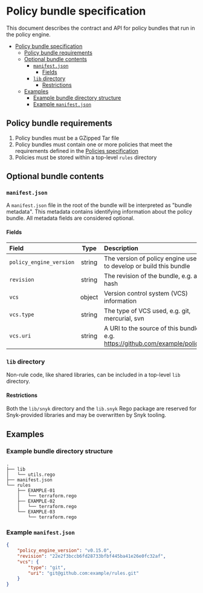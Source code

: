 # Policy bundle specification

This document describes the contract and API for policy bundles that run in the policy engine.

- [Policy bundle specification](#policy-bundle-specification)
  - [Policy bundle requirements](#policy-bundle-requirements)
  - [Optional bundle contents](#optional-bundle-contents)
    - [`manifest.json`](#manifestjson)
      - [Fields](#fields)
    - [`lib` directory](#lib-directory)
      - [Restrictions](#restrictions)
  - [Examples](#examples)
    - [Example bundle directory structure](#example-bundle-directory-structure)
    - [Example `manifest.json`](#example-manifestjson)

## Policy bundle requirements

1. Policy bundles must be a GZipped Tar file
2. Policy bundles must contain one or more policies that meet the requirements defined in the
   [Policies specification](policy_spec.md)
3. Policies must be stored within a top-level `rules` directory

## Optional bundle contents

### `manifest.json`

A `manifest.json` file in the root of the bundle will be interpreted as "bundle metadata". This
metadata contains identifying information about the policy bundle. All metadata fields are
considered optional.

#### Fields

| Field                   |  Type  | Description                                                                  |
| :---------------------- | :----: | :--------------------------------------------------------------------------- |
| `policy_engine_version` | string | The version of policy engine used to develop or build this bundle            |
| `revision`              | string | The revision of the bundle, e.g. a Git hash                                  |
| `vcs`                   | object | Version control system (VCS) information                                     |
| `vcs.type`              | string | The type of VCS used, e.g. git, mercurial, svn                               |
| `vcs.uri`               | string | A URI to the source of this bundle, e.g. https://github.com/example/policies |

### `lib` directory

Non-rule code, like shared libraries, can be included in a top-level `lib` directory.

#### Restrictions

Both the `lib/snyk` directory and the `lib.snyk` Rego package are reserved for Snyk-provided
libraries and may be overwritten by Snyk tooling.

## Examples

### Example bundle directory structure

```
.
├── lib
│   └── utils.rego
├── manifest.json
└── rules
    ├── EXAMPLE-01
    │   └── terraform.rego
    ├── EXAMPLE-02
    │   └── terraform.rego
    └── EXAMPLE-03
        └── terraform.rego
```

### Example `manifest.json`

```json
{
    "policy_engine_version": "v0.15.0",
    "revision": "22e2f3bccb6fd28733bfbf445ba41e26e0fc32af",
    "vcs": {
        "type": "git",
        "uri": "git@github.com:example/rules.git"
    }
}
```